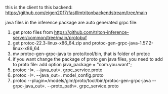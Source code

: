 this is the client to this backend:
https://github.com/eigen2017/fastllmtritonbackendstream/tree/main

java files in the inference package are auto generated grpc file:
1. get proto files from https://github.com/triton-inference-server/common/tree/main/protobuf
2. get protoc-22.3-linux-x86_64.zip and protoc-gen-grpc-java-1.57.2-linux-x86_64
3. mv protoc-gen-grpc-java to proto/tool/bin, that is folder of protoc
4. if you want change the package of proto gen java files, you need to add to proto file: add option java_package = "com.you.want";
5. protoc -I=. --java_out=. grpc_service.proto
6. protoc -I=. --java_out=. model_config.proto
7. protoc --plugin=/models/glm/proto/tool/bin/protoc-gen-grpc-java --grpc-java_out=. --proto_path=. grpc_service.proto


